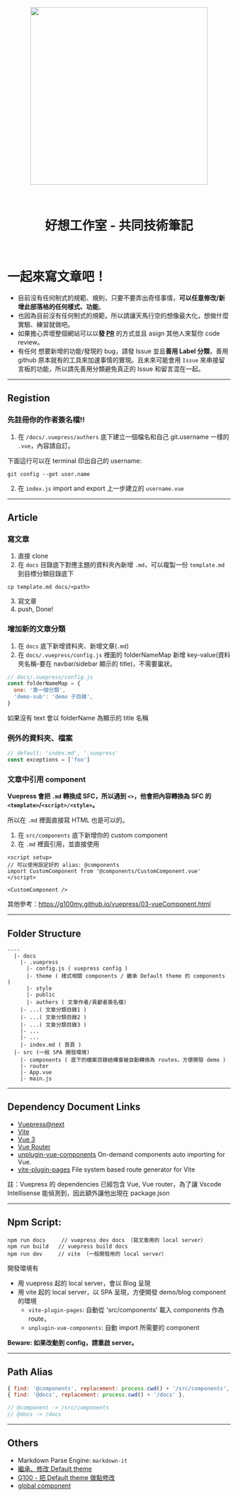 <p align='center'>
  <img src='https://raw.githubusercontent.com/G100my/Goodideas-studio-blog/main/docs/.vuepress/public/good-ideas.png' width='400'>
</p>

<br>

<h1 align='center'>好想工作室 - 共同技術筆記</h1>

<br>

# 一起來寫文章吧！

- 目前沒有任何制式的規範、規則，只要不要弄出奇怪事情，**可以任意修改/新增此部落格的任何樣式、功能**。
- 也因為目前沒有任何制式的規範，所以請讓天馬行空的想像最大化，想做什麼實驗、練習就做吧。
- 如果擔心弄壞整個網站可以以**發 [PR](https://docs.github.com/en/pull-requests/collaborating-with-pull-requests/proposing-changes-to-your-work-with-pull-requests/creating-a-pull-request)** 的方式並且 asign 其他人來幫你 code review。
- 有任何 想要新增的功能/發現的 bug，請發 Issue 並且**善用 Label 分類**，善用 github 原本就有的工具來加速事情的實現。且未來可能會用 `Issue` 來串接留言板的功能，所以請先善用分類避免真正的 Issue 和留言混在一起。

---

## Registion

### 先註冊你的作者簽名檔!!

1. 在 `/docs/.vuepress/authers` 底下建立一個檔名和自己 git.username 一樣的 `.vue`，內容請自訂。

下面這行可以在 terminal 印出自己的 username:

```
git config --get user.name
```
2. 在 `index.js` import and export 上一步建立的 `username.vue`

---

## Article

### 寫文章

1. 直接 clone
2. 在 `docs` 目錄底下對應主題的資料夾內新增 `.md`，可以複製一份 `template.md` 到目標分類目錄底下

```
cp template.md docs/<path>
```

3. 寫文章
4. push, Done!

### 增加新的文章分類

1. 在 `docs` 底下新增資料夾、新增文章(`.md`)
2. 在 `docs/.vuepress/config.js` 裡面的 folderNameMap 新增 key-value(資料夾名稱-要在 navbar/sidebar 顯示的 title)，不需要巢狀。

```javascript
// docs/.vuepress/config.js
const folderNameMap = {
  one: '第一個分類',
  'demo-sub': 'demo 子目錄',
}
```

如果沒有 text 會以 folderName 為顯示的 title 名稱

### 例外的資料夾、檔案

```javascript
// default: 'index.md', '.vuepress'
const exceptions = ['foo']
```

### 文章中引用 component

**Vuepress 會把 `.md` 轉換成 SFC，所以遇到 `<>`，他會把內容轉換為 SFC 的 `<template>`/`<script>/<style>`。**

所以在 `.md` 裡面直接寫 HTML 也是可以的。

1. 在 `src/components` 底下新增你的 custom component
2. 在 `.md` 裡面引用，並直接使用

```
<script setup>
// 可以使用設定好的 alias: @components
import CustomComponent from '@components/CustomComponent.vue'
</script>

<CustomComponent />
```

其他參考：https://g100my.github.io/vuepress/03-vueComponent.html

---

## Folder Structure

```
----
  |- docs
    |- .vuepress
      |- config.js ( vuepress config )
      |- theme ( 樣式相關 components / 繼承 Default theme 的 components )
      |- style
      |- public
      |- authers ( 文章作者/貢獻者簽名檔)
    |- ...( 文章分類目錄1 )
    |- ...( 文章分類目錄2 )
    |- ...( 文章分類目錄3 )
    |- ...
    |- ...
    |- index.md ( 首頁 )
  |- src (一般 SPA 開發環境)
    |- components ( 底下的檔案目錄結構會被自動轉換為 routes，方便開發 demo )
    |- router
    |- App.vue
    |- main.js
```

---

## Dependency Document Links

- [Vuepress@next](https://v2.vuepress.vuejs.org/)
- [Vite](https://vitejs.dev/)
- [Vue 3](https://v3.vuejs.org/api/)
- [Vue Router](https://next.router.vuejs.org/api/)
- [unplugin-vue-components](https://github.com/antfu/unplugin-vue-components) On-demand components auto importing for Vue.
- [vite-plugin-pages](https://github.com/hannoeru/vite-plugin-pages) File system based route generator for Vite

註：Vuepress 的 dependencies 已經包含 Vue, Vue router，為了讓 Vscode Intellisense 能偵測到，因此額外讓他出現在 package.json

<!-- ## Frequently Used Links -->

---

## Npm Script:

```
npm run docs     // vuepress dev docs （寫文章用的 local server）
npm run build   // vuepress build docs
npm run dev     // vite （一般開發用的 local server）
```

開發環境有

- 用 vuepress 起的 local server，會以 Blog 呈現
- 用 vite 起的 local server，以 SPA 呈現，方便開發 demo/blog component 的環境
  - `vite-plugin-pages`: 自動從 'src/components' 載入 components 作為 route，
  - `unplugin-vue-components`: 自動 import 所需要的 component

**Beware: 如果改動到 config，請重啟 server。**

---

## Path Alias

```javascript
{ find: '@components', replacement: process.cwd() + '/src/components', },
{ find: '@docs', replacement: process.cwd() + '/docs' },

// @component -> /src/components
// @docs -> /docs
```

---

## Others

- Markdown Parse Engine: `markdown-it`
- [繼承、修改 Default theme](https://v2.vuepress.vuejs.org/reference/default-theme/extending.html#extending)
- [G100 - 把 Default theme 做點修改](https://g100my.github.io/vuepress/04-extendDefaultTheme.html)
- [global component](https://v2.vuepress.vuejs.org/advanced/cookbook/usage-of-client-app-enhance.html#usage-of-client-app-enhance)
